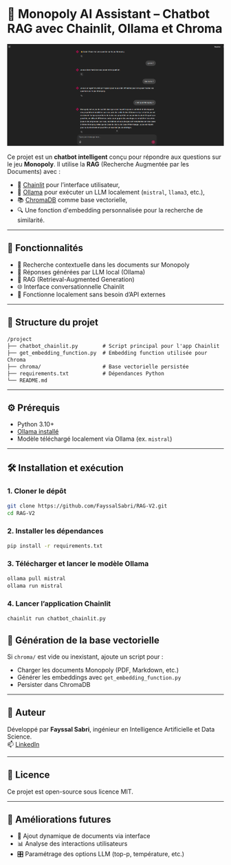 # 🧠 Monopoly AI Assistant – Chatbot RAG avec Chainlit, Ollama et Chroma

![Chatbot UI](Images/Monopoly.png)

Ce projet est un **chatbot intelligent** conçu pour répondre aux questions sur le jeu **Monopoly**. Il utilise la **RAG** (Recherche Augmentée par les Documents) avec :

- 💬 [Chainlit](https://www.chainlit.io/) pour l’interface utilisateur,
- 🧠 [Ollama](https://ollama.com/) pour exécuter un LLM localement (`mistral`, `llama3`, etc.),
- 📚 [ChromaDB](https://www.trychroma.com/) comme base vectorielle,
- 🔍 Une fonction d'embedding personnalisée pour la recherche de similarité.

---

## 🚀 Fonctionnalités

- 📖 Recherche contextuelle dans les documents sur Monopoly
- 🤖 Réponses générées par LLM local (Ollama)
- 🧠 RAG (Retrieval-Augmented Generation)
- 🌐 Interface conversationnelle Chainlit
- 🔐 Fonctionne localement sans besoin d’API externes

---

## 📁 Structure du projet

```
/project
├── chatbot_chainlit.py        # Script principal pour l'app Chainlit
├── get_embedding_function.py  # Embedding function utilisée pour Chroma
├── chroma/                    # Base vectorielle persistée
├── requirements.txt           # Dépendances Python
└── README.md
```

---

## ⚙️ Prérequis

- Python 3.10+
- [Ollama installé](https://ollama.com/download)
- Modèle téléchargé localement via Ollama (ex. `mistral`)

---

## 🛠️ Installation et exécution

### 1. Cloner le dépôt

```bash
git clone https://github.com/FayssalSabri/RAG-V2.git
cd RAG-V2
```

### 2. Installer les dépendances

```bash
pip install -r requirements.txt
```

### 3. Télécharger et lancer le modèle Ollama

```bash
ollama pull mistral
ollama run mistral
```

### 4. Lancer l’application Chainlit

```bash
chainlit run chatbot_chainlit.py
```


## 🧠 Génération de la base vectorielle

Si `chroma/` est vide ou inexistant, ajoute un script pour :

- Charger les documents Monopoly (PDF, Markdown, etc.)
- Générer les embeddings avec `get_embedding_function.py`
- Persister dans ChromaDB

---

## 👤 Auteur

Développé par **Fayssal Sabri**, ingénieur en Intelligence Artificielle et Data Science.  
📫 [LinkedIn](https://www.linkedin.com/in/FayssalSabri)

---

## 📃 Licence

Ce projet est open-source sous licence MIT.

---

## 🔮 Améliorations futures

- 🔄 Ajout dynamique de documents via interface
- 📊 Analyse des interactions utilisateurs
- 🎛️ Paramétrage des options LLM (top-p, température, etc.)
